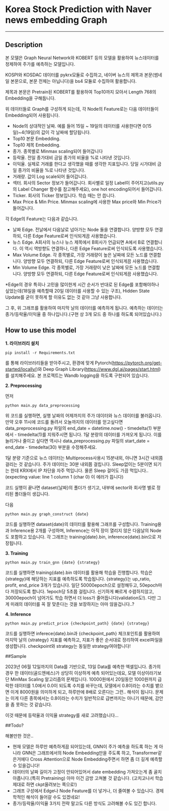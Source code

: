 # Korea Stock Prediction with Naver news embedding Graph
---
## Description


본 모델은 Graph Neural Network와 KOBERT 등의 모델을 활용하여 뉴스데이터를 정제하여 주가를 예측하는 모델입니다.


KOSPI와 KOSDAC 데이터를 pykrx모듈로 수집하고, 네이버 뉴스의 제목과 본문(썸네일 본문으로, 본문 전체는 아닙니다)을 bs4 모듈로 수집하여 활용합니다.


제목과 본문은 Pretrain된 KOBERT를 활용하여 Top10까지 모아서 Length 768의 Embedding을 구해둡니다.


위 데이터들로 Graph를 구성하게 되는데, 각 Node의 Feature로는 다음 데이터들이 Embedding되어 사용됩니다.


- Node의 상대적인 날짜. 예를 들어 15일 ~ 19일의 데이터를 사용한다면 0(15일)~4(19일)의 값이 각 날짜에 할당됩니다.
- Top10 본문 Embedding.
- Top10 제목 Embedding.
- 종가. 종목별로 Minmax scaling되어 들어갑니다
- 등락율. 전일 종가대비 금일 종가의 비율을 %로 나타낸 것입니다.
- 이익율. 실제로 거래를 한다고 생각했을 때를 생각한 지표입니다. 당일 시가대비 금일 종가의 비율을 %로 나타낸 것입니다.
- 거래량. 값이 Log scale되어 들어갑니다.
- 섹터. 회사의 Sector 정보가 들어갑니다. 회사별로 일정 Label이 주어지고(utils.py의 Label Changer 함수를 참고해주세요), one hot encoding되어서 들어갑니다.
- Ticker. 회사의 Ticker 정보입니다. 학습 때는 안 씁니다.
- Max Price & Min Price. Minmax scaling에 사용한 Max price와 Min Price가 들어갑니다. 



각 Edge의 Feature는 다음과 같습니다.



- 날짜 Edge. 전날에서 다음날로 넘아가는 Node 둘을 연결합니다. 양방향 모두 연결하되, 다른 Edge Feature로써 인식되게끔 사용했습니다.
- 뉴스 Edge. A회사의 뉴스나 뉴스 제목에서 B회사가 언급되면 A에서 B로 연결합니다. 이 역시 역방향도 연결하나, 다른 Edge Feature로써 인식되도록 사용했습니다.
- Max Volume Edge. 각 종목별로, 가장 거래량이 높은 날짜에 모든 노드를 연결합니다. 양방향 모두 연결하되, 다른 Edge Feature로써 인식되게끔 사용했습니다.
- Min Volume Edge. 각 종목별로, 가장 거래량이 낮은 날짜에 모든 노드를 연결합니다. 양방향 모두 연결하되, 다른 Edge Feature로써 인식되게끔 사용했습니다. 



*Edge의 경우 특히나 고민을 많이한게 시간 순서가 반대로 된 Edge를 포함해야하나 싶었는데(18일을 예측할때 20일 데이터를 사용할 수 있는 구조), Hidden State Update를 굳이 못하게 할 이유도 없는 것 같아 그냥 사용합니다.

그 후, 위 그래프를 활용하여 마지막 날의 데이터를 예측하게 됩니다. 예측하는 데이터는 종가/등락율/이익율 중 하나입니다.(구현 상 3개 모드 중 하나를 하도록 되어있습니다.)

## How to use this model

**1. 라이브러리 설치**

```
pip install -r Requirements.txt
```

를 통해 라이브러리들을 받아주시고, 환경에 맞게 Pytorch(https://pytorch.org/get-started/locally/)와 Deep Graph Library(https://www.dgl.ai/pages/start.html)를 설치해주세요.
본 프로젝트는 Wandb logging을 하도록 구현되어 있습니다. 

**2. Preprocessing**

먼저

```
python main.py data_preprocessing
```

위 코드를 실행하면, 실행 날짜의 어제까지의 주가 데이터와 뉴스 데이터를 불러옵니다.
만약 오후 11시에 코드를 돌려서 오늘까지의 데이터를 얻고싶다면 data_preprocessing.py 파일의 end_date = datetime.now() - timedelta(1) 부분에서 - timedelta(1)를 지워주시면 됩니다.
1달 분량의 데이터를 가져오게 됩니다. 이를 늘리거나 줄이고 싶다면 역시나  data_preprocessing.py 파일의 start_date = end_date - timedelta(30) 부분을 수정해주세요.


1달 분량 기준으로 
뉴스 데이터는 Multiprocess사용시 15분내외, 아니면 3시간 내외쯤 걸리는 것 같습니다.
주가 데이터는 30분 내외쯤 걸립니다. Sleep없이는 5분이면 되기는 한데 KRX에서 IP 차단을 자주 먹입니다. 물론 Sleep 걸어도 가끔 먹입니다..(expecting value: line 1 column 1 (char 0) 이 에러가 뜹니다)


코드 실행이 끝나면 dataset{날짜}의 폴더가 생기고, 내부에 sector와 회사명 별로 정리된 폴더들이 생깁니다.


다음


```
python main.py graph_construct {date}
```


코드를 실행하면 dataset{date}의 데이터를 활용해 그래프를 구성합니다. Training용과 Inference용 2개를 구성하며, Inference는 아직 장이 열리지 않은 다음날의 Node도 포함하고 있습니다.
각 그래프는 training{date}.bin, inference{date}.bin으로 저장됩니다.


**3. Training**


```
python main.py train_gnn {date} {strategy}
```


코드를 실행하면 training{date}.bin 데이터를 활용해 학습을 진행합니다. 학습은 {strategy}에 해당하는 지표를 예측하도록 학습됩니다.
{strategy}는 up_ratio, profit, end_price 3개가 있습니다.
일단 50000epoch으로 설정해두고, 50epoch마다 저장되도록 합니다. 1epoch당 5초쯤 걸립니다. 
신기하게 빠르게 수렴하지않고, 30000epoch이 넘어가도 학습 하면서 더 loss가 줄어듭니다(validation도!). 다만 그게 미래의 데이터를 꼭 잘 맞춘다는 것을 보장하지는 아마 않을겁니다..?


**4. Inference**
   
```
python main.py predict_price {checkpoint_path} {date} {strategy}
```


코드를 실행하면 inferece{date}.bin과 {checkpoint_path} 체크포인트를 활용하여 마지막 날의 {strategy} 지표를 예측하고, 지표가 좋은 순서대로 정리하여 excel파일을 생성합니다.
checkpoint와 strategy는 동일한 strategy여야합니다!


##Sample



2023년 06월 12일까지의 Data를 기반으로, 13일 Data를 예측한 엑셀입니다.
종가의 경우 한 데이터(골드엔에스)가 상당히 이상하게 예측 되어있는데요, 모델 이상이라기보단 MinMax Scaling 알고리즘의 문제입니다.
10000원에서 20일동안 1000원까지 급락한 데이터를 1.0에서 0.0이 되도록 수치를 바꾸는데, 모델에서 0.8이라는 수치를 뱉으면 이게 8000원을 의미하게 되고, 하루만에 8배로 오른다는 그런.. 해석이 됩니다.
문제는 이게 다른 종목에서는 0.8이라는 수치가 일반적으로 급변까지는 아니기 때문에, 감안을 좀 못하는 것 같습니다.



이것 때문에 등락율과 이익율 strategy를 새로 고려했습니다...


##Todo?

해볼만한 것은..

- 현재 모델은 하루만 예측하게끔 되어있는데, GNN이 주가 예측을 하도록 하는 게 아니라 GNN은 그래프에서의 Node Embedding만을 주도록 하고, Transformer같은거에다 Cross Attention으로 Node Embedding주면서 하면 좀 더 길게 예측할 수 있을겁니다!
- 데이터의 날짜 길이가 고정이 안되어있어서 date embedding 가져오는게 좀 골치아픕니다.(특히 Pretraining) 아마 이건 금방 고쳐볼 것 같습니다. (고치고나서 학습 제대로 하면 ckpt올려보는 쪽으로!)
- 그래프 구성에서 Edge나 Node Feature를 더 넣거나, 더 줄여볼 수 있습니다. 경제학적인 해석이 들어갈 수도 있겠네요!
- 종가/등락율/이익율 3가지 전략 말고도 다른 방식도 고려해볼 수도 있긴 합니다.
